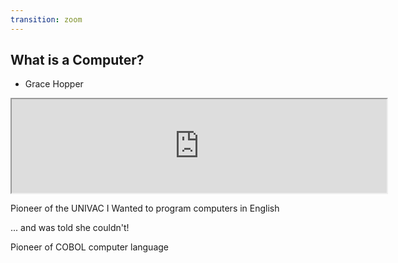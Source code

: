 ```yaml
---
transition: zoom
---
```


## What is a Computer?

- Grace Hopper

<!-- Grace Hopper and the Nanosecond -->
<iframe src="https://www.youtube.com/embed/9eyFDBPk4Yw" width="600"></iframe>

<p class="fragment fade-in-then-out">
<p class="fragment">
Pioneer of the UNIVAC I
Wanted to program computers in English

<p class="fragment">
... and was told she couldn't!
</p>

<p class="fragment">
Pioneer of COBOL computer language
</p>
</p>



